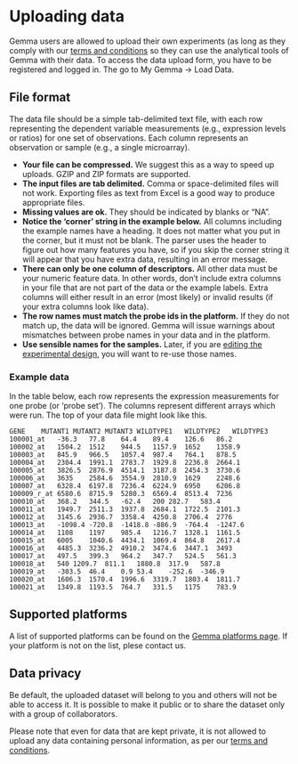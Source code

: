 # Uploading data

Gemma users are allowed to upload their own experiments (as long as they comply with our [terms and conditions](terms.md) so they can use the analytical tools of Gemma with their data.
To access the data upload form, you have to be registered and logged in. The go to My Gemma -> Load Data.

## File format
The data file should be a simple tab-delimited text file, with each row representing the dependent variable measurements (e.g., expression levels or ratios) for one set of observations. Each column represents an observation or sample (e.g., a single microarray).

- **Your file can be compressed.** We suggest this as a way to speed up uploads. GZIP and ZIP formats are supported.
- **The input files are tab delimited.** Comma or space-delimited files will not work. Exporting files as text from Excel is a good way to produce appropriate files.
- **Missing values are ok.** They should be indicated by blanks or “NA”.
- **Notice the ‘corner’ string in the example below.** All columns including the example names have a heading. It does not matter what you put in the corner, but it must not be blank. The parser uses the header to figure out how many features you have, so if you skip the corner string it will appear that you have extra data, resulting in an error message.
- **There can only be one column of descriptors.** All other data must be your numeric feature data. In other words, don’t include extra columns in your file that are not part of the data or the example labels. Extra columns will either result in an error (most likely) or invalid results (if your extra columns look like data).
- **The row names must match the probe ids in the platform.** If they do not match up, the data will be ignored. Gemma will issue warnings about mismatches between probe names in your data and in the platform.
- **Use sensible names for the samples.** Later, if you are [editing the experimental design](designs.md), you will want to re-use those names.

### Example data
In the table below, each row represents the expression measurements for one probe (or ‘probe set’). The columns represent different arrays which were run. The top of your data file might look like this.

```
GENE	MUTANT1	MUTANT2	MUTANT3	WILDTYPE1	WILDTYPE2	WILDTYPE3
100001_at	-36.3	77.8	64.4	89.4	126.6	86.2
100002_at	1504.2	1512	944.5	1157.9	1652	1358.9
100003_at	845.9	966.5	1057.4	987.4	764.1	878.5
100004_at	2304.4	1991.1	2783.7	1929.8	2236.8	2664.1
100005_at	3826.5	2876.9	4514.1	3187.8	2454.3	3730.6
100006_at	3635	2584.6	3554.9	2810.9	1629	2248.6
100007_at	6328.4	6197.8	7236.4	6224.9	6950	6206.8
100009_r_at	6580.6	8715.9	5280.3	6569.4	8513.4	7236
100010_at	368.2	344.5	-62.4	200	282.7	583.4
100011_at	1949.7	2511.3	1937.8	2684.1	1722.5	2101.3
100012_at	3145.6	2936.7	3358.4	4250.8	2706.4	2776
100013_at	-1098.4	-720.8	-1418.8	-886.9	-764.4	-1247.6
100014_at	1108	1197	985.4	1216.7	1328.1	1161.5
100015_at	6005	1040.6	4434.1	1069.4	864.8	2617.4
100016_at	4485.3	3236.2	4910.2	3474.6	3447.1	3493
100017_at	497.5	399.3	964.2	347.7	524.5	561.3
100018_at	540	1209.7	811.1	1880.8	317.9	587.8
100019_at	-303.5	46.4	0.9	53.4	-252.6	-346.9
100020_at	1606.3	1570.4	1996.6	3319.7	1803.4	1811.7
100021_at	1349.8	1193.5	764.7	331.5	1175	783.9
```

## Supported platforms
A list of supported platforms can be found on the [Gemma platforms page](https://gemma.msl.ubc.ca/arrays/showAllArrayDesigns.html). If your platform is not on the list, plese contact us.

## Data privacy
Be default, the uploaded dataset will belong to you and others will not be able to access it. It is possible to make it public or to share the dataset only with a group of collaborators.

Please note that even for data that are kept private, it is not allowed to upload any data containing personal information, as per our [terms and conditions](terms.md).
